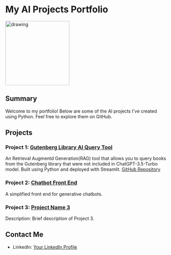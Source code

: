 # My AI Projects Portfolio
<img src="Ward_Portrai.jpg" alt="drawing" width="200"/>


## Summary
Welcome to my portfolio! Below are some of the AI projects I've created using Python. Feel free to explore them on GitHub.

## Projects

### Project 1: [Gutenberg Library AI Query Tool](https://gutenberg.streamlit.app/)
An Retrieval Augmentd Generation(RAG) tool that allows you to query books from the Gutenberg library that were not included in ChatGPT-3.5-Turbo model.
Built using Python and deployed with Streamlit.
[GitHub Repository](https://gutenberg.streamlit.app/)

### Project 2: [Chatbot Front End](https://appchatpy-lg3uuisgagqdcuik8wgkfg.streamlit.app/)
A simplified front end for generative chatbots.

### Project 3: [Project Name 3](link_to_project_3)
Description: Brief description of Project 3.

## Contact Me
- LinkedIn: [Your LinkedIn Profile](https://www.linkedin.com/in/wgreunke/)
